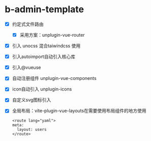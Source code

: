 # b-admin-template

- [x] 约定式文件路由

  - [x] 采用方案：unplugin-vue-router

- [x] 引入 unocss 混合taiwindcss 使用
- [x] 引入autoimport自动引入核心库
- [x] 引入@vueuse
- [x] 自动注册组件 unplugin-vue-components
- [x] icon自动引入 unplugin-icons
- [x] 自定义svg图标引入
- [x] 全局布局：vite-plugin-vue-layouts在需要使用布局组件的地方使用

  ```Vue
  <route lang="yaml">
  meta:
    layout: users
  </route>
  ```
